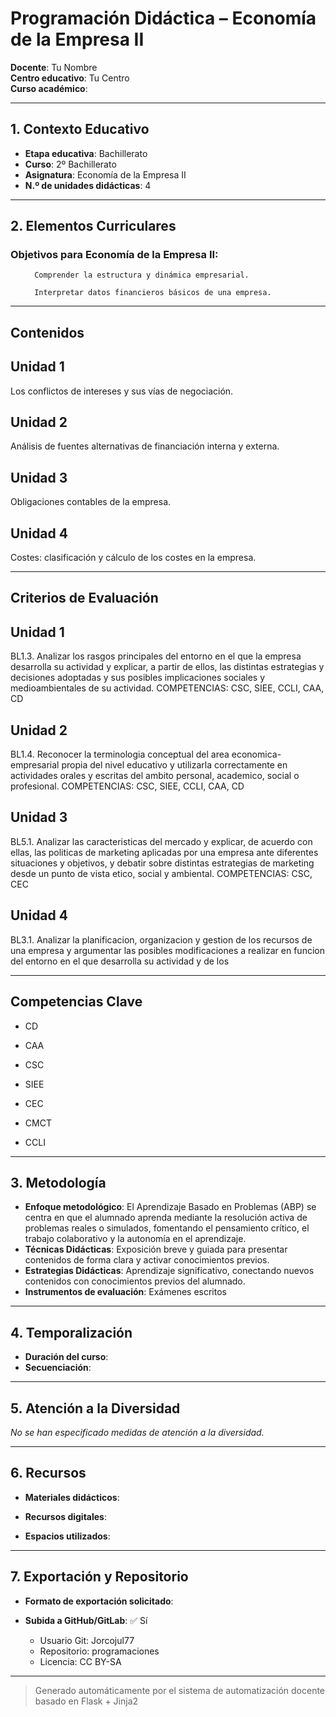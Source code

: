 # Programación Didáctica – Economía de la Empresa II

**Docente**: Tu Nombre  
**Centro educativo**: Tu Centro  
**Curso académico**:   

---

## 1. Contexto Educativo

- **Etapa educativa**: Bachillerato
- **Curso**: 2º Bachillerato
- **Asignatura**: Economía de la Empresa II
- **N.º de unidades didácticas**: 4

---
## 2. Elementos Curriculares

### Objetivos para Economía de la Empresa II:</h3>


  <ul>
    
      Comprender la estructura y dinámica empresarial.
    
      Interpretar datos financieros básicos de una empresa.
    
  </ul>


---

## Contenidos

## Unidad 1
Los conflictos de intereses y sus vías de negociación.

## Unidad 2
Análisis de fuentes alternativas de financiación interna y externa.

## Unidad 3
Obligaciones contables de la empresa.

## Unidad 4
Costes: clasificación y cálculo de los costes en la empresa.


---

## Criterios de Evaluación

## Unidad 1
BL1.3. Analizar los rasgos principales del entorno en el que la empresa desarrolla su actividad y explicar,
a partir de ellos, las distintas estrategias y decisiones adoptadas y sus posibles implicaciones sociales y
medioambientales de su actividad.
COMPETENCIAS: CSC, SIEE, CCLI, CAA, CD

## Unidad 2
BL1.4. Reconocer la terminologia conceptual del area economica- empresarial propia del nivel educativo
y utilizarla correctamente en actividades orales y escritas del ambito personal, academico, social o
profesional.
COMPETENCIAS: CSC, SIEE, CCLI, CAA, CD

## Unidad 3
BL5.1. Analizar las caracteristicas del mercado y explicar, de acuerdo con ellas, las politicas de marketing
aplicadas por una empresa ante diferentes situaciones y objetivos, y debatir sobre distintas estrategias de
marketing desde un punto de vista etico, social y ambiental.
COMPETENCIAS: CSC, CEC

## Unidad 4
BL3.1. Analizar la planificacion, organizacion y gestion de los recursos de una empresa y argumentar las
posibles modificaciones a realizar en funcion del entorno en el que desarrolla su actividad y de los


---

## Competencias Clave


- CD

- CAA

- CSC

- SIEE

- CEC

- CMCT

- CCLI



---

## 3. Metodología

- **Enfoque metodológico**: El Aprendizaje Basado en Problemas (ABP) se centra en que el alumnado aprenda mediante la resolución activa de problemas reales o simulados, fomentando el pensamiento crítico, el trabajo colaborativo y la autonomía en el aprendizaje.
- **Técnicas Didácticas**: Exposición breve y guiada para presentar contenidos de forma clara y activar conocimientos previos.
- **Estrategias Didácticas**: Aprendizaje significativo, conectando nuevos contenidos con conocimientos previos del alumnado.
- **Instrumentos de evaluación**: Exámenes escritos

---
## 4. Temporalización

- **Duración del curso**: 
- **Secuenciación**:  
  

---

## 5. Atención a la Diversidad


_No se han especificado medidas de atención a la diversidad._

---

## 6. Recursos

- **Materiales didácticos**:  
  
- **Recursos digitales**:  
  
- **Espacios utilizados**: 

---

## 7. Exportación y Repositorio

- **Formato de exportación solicitado**: 
- **Subida a GitHub/GitLab**: ✅ Sí

  - Usuario Git: Jorcojul77
  - Repositorio: programaciones
  - Licencia: CC BY-SA


---

> Generado automáticamente por el sistema de automatización docente basado en Flask + Jinja2